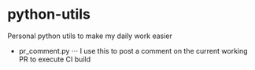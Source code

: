 # python-utils
Personal python utils to make my daily work easier

- pr_comment.py
⋅⋅⋅ I use this to post a comment on the current working PR to execute CI build
